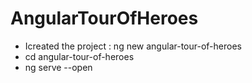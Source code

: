 # AngularTourOfHeroes
 
 - Icreated the project : ng new angular-tour-of-heroes
 - cd angular-tour-of-heroes
 - ng serve --open
